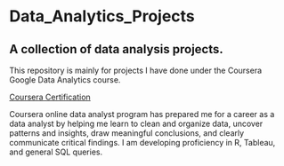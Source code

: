 # Data_Analytics_Projects
## A collection of data analysis projects.

This repository is mainly for projects I have done under the Coursera Google Data Analytics course.

[Coursera Certification](https://github.com/ChanceHarris/Data_Analytics_Projects/files/10531036/Coursera.Cert.pdf)

Coursera online data analyst program has prepared me for a career as a data analyst by helping me learn to clean and organize data, uncover patterns and insights, draw meaningful conclusions, and clearly communicate critical findings. I am developing proficiency in R, Tableau, and general SQL queries. 
